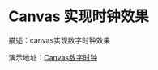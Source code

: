# Canvas 实现时钟效果

描述：canvas实现数字时钟效果

演示地址：[Canvas数字时钟](https://mingyangya.github.io/demo/canvas/index.html)
